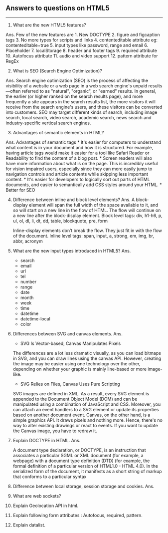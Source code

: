 ## Answers to questions on HTML5
---
1. What are the new HTML5 features?

Ans. Few of the new features are
    1. New DOCTYPE <!DOCTYPE html>
    2. figure and figcaption tags
    3. No more types for scripts and links
    4. contenteditable attribute eg: contenteditable=true
    5. input types like password, range and email
    6. Placeholder
    7. localStorage
    8. header and footer tags
    9. required attribute
    10. Autofocus attribute
    11. audio and video support
    12. pattern attribute for RegEx

2. What is SEO (Search Engine Optimization)?

Ans.
    Search engine optimization (SEO) is the process of affecting the visibility of a website or a web page in a web  search engine's unpaid results—often referred to as "natural", "organic", or "earned" results. In general, the earlier (or higher ranked on the search results page), and more frequently a site appears in the search results list, the more visitors it will receive from the search engine's users, and these visitors can be converted into customers. SEO may target different kinds of search, including image search, local search, video search, academic search, news search and industry-specific vertical search engines.
    
3. Advantages of semantic elements in HTML?

Ans. Advantages of semantic tags
    * It's easier for computers to understand what content is in your document and how it is structured. For example, having article tags would make it easier for a tool like Safari Reader or Readability to find the content of a blog post.
    * Screen readers will also have more information about what is on the page. This is incredibly useful for vision impaired users, especially since they can more easily jump to navigation controls and article contents while skipping less important content.
    * It's easier for developers to logically sort out parts of HTML documents, and easier to semantically add CSS styles around your HTML.
    * Better for SEO

4. Difference between inline and block level elements?
Ans.
    A block-display element will span the full width of the space available to it, and so will start on a new line in the flow of HTML. The flow will continue on a new line after the block-display element.
    Block level tags: div, h1-h6, p, ul, ol, dl, li, dt, dd, table, blockquote, pre, form

    Inline-display elements don’t break the flow. They just fit in with the flow of the document.
    Inline level tags: span, input, a, strong, em, img, br, abbr, acronym

5. What are the new input types introduced in HTML5?
Ans.
    * search
    * email
    * url
    * tel
    * number
    * range
    * date
    * month
    * week
    * time
    * datetime
    * datetime-local
    * color

6. Differences between SVG and canvas elements.
Ans.

    * SVG Is Vector-based, Canvas Manipulates Pixels

    The differences are a lot less dramatic visually, as you can load bitmaps in SVG, and you can draw lines using the canvas API. However, creating the image may be easier using one technology over the other, depending on whether your graphic is mainly line-based or more image-like.

    * SVG Relies on Files, Canvas Uses Pure Scripting

    SVG images are defined in XML. As a result, every SVG element is appended to the Document Object Model (DOM) and can be manipulated using a combination of JavaScript and CSS. Moreover, you can attach an event handlers to a SVG element or update its properties based on another document event. Canvas, on the other hand, is a simple graphics API. It draws pixels and nothing more. Hence, there's no way to alter existing drawings or react to events. If you want to update the Canvas image, you have to redraw it.


7. Explain DOCTYPE in HTML.
Ans.

    A document type declaration, or DOCTYPE, is an instruction that associates a particular SGML or XML document (for example, a webpage) with a document type definition (DTD) (for example, the formal definition of a particular version of HTML1.0 - HTML 4.0). In the serialized form of the document, it manifests as a short string of markup that conforms to a particular syntax

8. Difference between local storage, session storage and cookies.
Ans.

9. What are web sockets?
10. Explain Geolocation API in html.
11. Explain following form attributes : Autofocus, required, pattern.
12. Explain datalist.
